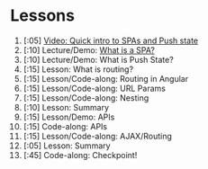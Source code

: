 # Lessons

1. [:05] [Video: Quick intro to SPAs and Push state](video_intro_to_spa.md)
1. [:10] Lecture/Demo: [What is a SPA?](what_is_a_spa.md)
1. [:10] Lecture/Demo: What is Push State?
1. [:15] Lesson: What is routing?
1. [:15] Lesson/Code-along: Routing in Angular
1. [:15] Lesson/Code-along: URL Params
1. [:15] Lesson/Code-along: Nesting
1. [:10] Lesson: Summary
1. [:15] Lesson/Demo: APIs
1. [:15] Code-along: APIs
1. [:15] Lesson/Code-along: AJAX/Routing
1. [:05] Lesson: Summary
1. [:45] Code-along: Checkpoint!
